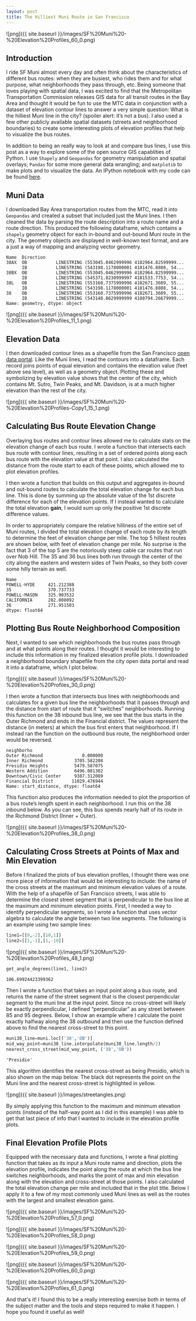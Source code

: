 ```yaml
---
layout: post
title: The Hilliest Muni Route in San Francisco
---
```

![png]({{ site.baseurl }}/images/SF%20Muni%20-%20Elevation%20Profiles_60_0.png)

## Introduction

I ride SF Muni almost every day and often think about the characteristics of different bus routes: when they are busiest, who rides them and for what purpose, what neighborhoods they pass through, etc. Being someone that loves playing with spatial data, I was excited to find that the Metropolitan Transportation Commission releases GIS data for all transit routes in the Bay Area and thought it would be fun to use the MTC data in conjunction with a dataset of elevation contour lines to answer a very simple question: What is the hilliest Muni line in the city? (spoiler alert: it’s not a bus). I also used a few other publicly available spatial datasets (streets and neighborhood boundaries) to create some interesting plots of elevation profiles that help to visualize the bus routes. 

In addition to being an really way to look at and compare bus lines, I use this post as a way to explore some of the open source GIS capablities of Python. I use ```Shapely``` and ```Geopandas``` for geometry manipulation and spatial overlays; ```Pandas``` for some more general data wrangling; and ```matplotib``` to make plots and to visualize the data. An IPython notebook with my code can be found [here](https://github.com/agaidus/SF_Muni_Elevation/blob/master/SF%20Muni%20-%20Elevation%20Profiles.ipynb).

## Muni Data

I downloaded Bay Area transportation routes from the MTC, read it into ```Geopandas``` and created a subset that included just the Muni lines. I then cleaned the data by parsing the route description into a route name and a route direction. This produced the following dataframe, which contains a ```shapely``` geometry object for each in-bound and out-bound Muni route in the city. The geometry objects are displayed in well-known text format, and are a just a way of mapping and analyzing vector geometry.

    Name  Direction
    38AX  OB           LINESTRING (553045.0462999996 4182964.82599999...
          IB           LINESTRING (543198.1178000001 4181476.8808, 54...
    38BX  OB           LINESTRING (553045.0462999996 4182964.82599999...
          IB           LINESTRING (545371.8230999997 4181533.7753, 54...
    38L   OB           LINESTRING (553160.7375999996 4182671.3609, 55...
          IB           LINESTRING (543198.1178000001 4181476.8808, 54...
    38    OB           LINESTRING (553160.7375999996 4182671.3609, 55...
          IB           LINESTRING (543148.8629999999 4180794.26679999...
    Name: geometry, dtype: object

	
![png]({{ site.baseurl }}/images/SF%20Muni%20-%20Elevation%20Profiles_11_1.png)


## Elevation Data
I then downloaded contour lines as a shapefile from the San Francisco [open data portal](https://data.sfgov.org/). Like the Muni lines, I read the contours into a dataframe. Each record joins points of equal elevation and contains the elevation value (feet above sea level), as well as a geometry object. Plotting these and symbolizing by elevation value shows that the center of the city, which contains Mt. Sutro, Twin Peaks, and Mt. Davidson, is at a much higher elevation than the rest of the city.

![png]({{ site.baseurl }}/images/SF%20Muni%20-%20Elevation%20Profiles-Copy1_15_1.png)

## Calculating Bus Route Elevation Change

Overlaying bus routes and contour lines allowed me to calculate stats on the elevation change of each bus route. I wrote a function that intersects each bus route with contour lines, resulting in a set of ordered points along each bus route with the elevation value at that point. I also calculated the distance from the route start to each of these points, which allowed me to plot elevation profiles.

I then wrote a function that builds on this output and aggregates in-bound and out-bound routes to calculate the total elevation change for each bus line. This is done by summing up the absolute value of the 1st discrete difference for each of the elevation points. If I instead wanted to calculate the total elevation **gain**, I would sum up only the positive 1st discrete difference values.

In order to appropriately compare the relative hilliness of the entire set of Muni routes, I divided the total elevation change of each route by its length to determine the feet of elevation change per mile.
The top 5 hilliest routes are shown below, with feet of elevation change per mile. No surprise is the fact that 3 of the top 5 are the notoriously steep cable car routes that run over Nob Hill. The 35 and 36 bus lines both run through the center of the city along the eastern and western sides of Twin Peaks, so they both cover some hilly terrain as well.

    Name
    POWELL-HYDE     421.212388
    35              370.737733
    POWELL-MASON    325.903532
    CALIFORNIA      282.808092
    36              271.951503
    dtype: float64



## Plotting Bus Route Neighborhood Composition

Next, I wanted to see which neighborhoods the bus routes pass through and at what points along their routes. I thought it would be interesting to include this information in my finalized elevation profile plots. 
I downloaded a neighborhood boundary shapefile from the city open data portal and read it into a dataframe, which I plot below.

![png]({{ site.baseurl }}/images/SF%20Muni%20-%20Elevation%20Profiles_30_0.png)

I then wrote a function that intersects bus lines with neighborhoods and calculates for a given bus line the neighborhoods that it passes through and the distance from start of route that it “switches” neighborhoods. Running this function on the 38 inbound bus line, we see that the bus starts in the Outer Richmond and ends in the Financial district. The values represent the distance (in meters) at which the bus first enters that neighborhood. If I instead ran the function on the outbound bus route, the neighborhood order would be reversed.

    neighborho
    Outer Richmond               0.000000
    Inner Richmond            3705.582208
    Presidio Heights          5479.587075
    Western Addition          6496.081302
    Downtown/Civic Center     9387.312089
    Financial District       11029.476944
    Name: start_distance, dtype: float64

This function also produces the information needed to plot the proportion of a bus route’s length spent in each neighborhood. I run this on the 38 inbound below. As you can see, this bus spends nearly half of its route in the Richmond District (Inner + Outer).

![png]({{ site.baseurl }}/images/SF%20Muni%20-%20Elevation%20Profiles_38_0.png)


##  Calculating Cross Streets at Points of Max and Min Elevation

Before I finalized the plots of bus elevation profiles, I thought there was one more piece of information that would be interesting to include: the name of the cross streets at the maximum and minimum elevation values of a route.
With the help of a shapefile of San Francisco streets, I was able to determine the closest street segment that is perpendicular to the bus line at the maximum and minimum elevation points.
First, I needed a way to identify perpendicular segments, so I wrote a function that uses vector algebra to calculate the angle between two line segments. The following is an example using two sample lines:

```python
line1=[[0,-2],[10,1]]
line2=[[1,-1],[1,-10]]
```
![png]({{ site.baseurl }}/images/SF%20Muni%20-%20Elevation%20Profiles_48_1.png)

```python
get_angle_degrees(line1, line2)
```
    106.69924423399362

Then I wrote a function that takes an input point along a bus route, and returns the name of the street segment that is the closest perpendicular segment to the muni line at the input point. Since no cross-street will likely be exactly perpendicular, I defined “perpendicular” as any street between 85 and 95 degrees. Below, I show an example where I calculate the point exactly halfway along the 38 outbound and then use the function defined above to find the nearest cross-street to this point.

```python
muni38_line=muni.loc[('38','OB')]
mid_way_point=muni38_line.interpolate(muni38_line.length/2)
nearest_cross_street(mid_way_point, ('38','OB'))
```
    'Presidio'

This algorithm identifies the nearest cross-street as being Presidio, which is also shown on the map below. The black dot represents the point on the Muni line and the nearest cross-street is highlighted in yellow.

![png]({{ site.baseurl }}/images/streetangles.png)

By simply applying this function to the maximum and minimum elevation points (instead of the half-way point as I did in this example) I was able to get that last piece of info that I wanted to include in the elevation profile plots.

## Final Elevation Profile Plots
Equipped with the necessary data and functions, I wrote a final plotting function that takes as its input a Muni route name and direction, plots the elevation profile, indicates the point along the route at which the bus line switches neighborhoods, and marks the point of max and min elevation along with the elevation and cross-street at those points. I also calculated the total elevation change per mile and included that in the plot title. 
Below I apply it to a few of my most commonly used Muni lines as well as the routes with the largest and smallest elevation gains.


![png]({{ site.baseurl }}/images/SF%20Muni%20-%20Elevation%20Profiles_57_0.png)



![png]({{ site.baseurl }}/images/SF%20Muni%20-%20Elevation%20Profiles_58_0.png)



![png]({{ site.baseurl }}/images/SF%20Muni%20-%20Elevation%20Profiles_59_0.png)



![png]({{ site.baseurl }}/images/SF%20Muni%20-%20Elevation%20Profiles_60_0.png)


![png]({{ site.baseurl }}/images/SF%20Muni%20-%20Elevation%20Profiles_61_0.png)

And that's it! I found this to be a really interesting exercise both in terms of the subject matter and the tools and steps required to make it happen. I hope you found it useful as well!
